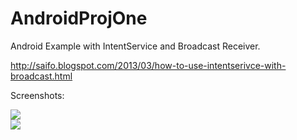 AndroidProjOne
==============

Android Example with IntentService and Broadcast Receiver.

http://saifo.blogspot.com/2013/03/how-to-use-intentserivce-with-broadcast.html

Screenshots:

<img src="http://3.bp.blogspot.com/-Sc3v7_mNAIQ/UUMOdOlWx9I/AAAAAAAAMBQ/qGmkKh-TywM/s320/1st_Screen.PNG" >
<br>
<img src="http://2.bp.blogspot.com/-We5LTCQdgmQ/UUMOdIdu93I/AAAAAAAAMBM/mUjiFwtVLIk/s320/2nd_Screen.PNG" >
